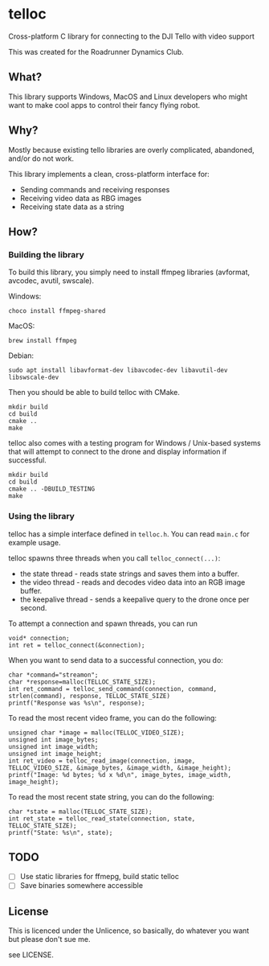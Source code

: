 # telloc
Cross-platform C library for connecting to the DJI Tello with video support

This was created for the Roadrunner Dynamics Club.

## What?
This library supports Windows, MacOS and Linux developers who might want to make cool apps to control their fancy flying robot.

## Why?
Mostly because existing tello libraries are overly complicated, abandoned, and/or do not work.

This library implements a clean, cross-platform interface for:
* Sending commands and receiving responses
* Receiving video data as RBG images
* Receiving state data as a string

## How?
### Building the library
To build this library, you simply need to install ffmpeg libraries (avformat, avcodec, avutil, swscale).

Windows:

    choco install ffmpeg-shared


MacOS:

    brew install ffmpeg


Debian:

    sudo apt install libavformat-dev libavcodec-dev libavutil-dev libswscale-dev

Then you should be able to build telloc with CMake.

```
mkdir build
cd build
cmake ..
make
```

telloc also comes with a testing program for Windows / Unix-based systems that will attempt to connect to the drone and display information if successful.

```
mkdir build
cd build
cmake .. -DBUILD_TESTING
make
```

### Using the library
telloc has a simple interface defined in `telloc.h`.
You can read `main.c` for example usage.

telloc spawns three threads when you call `telloc_connect(...)`:
* the state thread - reads state strings and saves them into a buffer.
* the video thread - reads and decodes video data into an RGB image buffer.
* the keepalive thread - sends a keepalive query to the drone once per second.

To attempt a connection and spawn threads, you can run

    void* connection;
    int ret = telloc_connect(&connection);

When you want to send data to a successful connection, you do:

    char *command="streamon";
    char *response=malloc(TELLOC_STATE_SIZE);
    int ret_command = telloc_send_command(connection, command, strlen(command), response, TELLOC_STATE_SIZE)
    printf("Response was %s\n", response);


To read the most recent video frame, you can do the following:

    unsigned char *image = malloc(TELLOC_VIDEO_SIZE);
    unsigned int image_bytes;
    unsigned int image_width;
    unsigned int image_height;
    int ret_video = telloc_read_image(connection, image, TELLOC_VIDEO_SIZE, &image_bytes, &image_width, &image_height);
    printf("Image: %d bytes; %d x %d\n", image_bytes, image_width, image_height);

To read the most recent state string, you can do the following:

    char *state = malloc(TELLOC_STATE_SIZE);
    int ret_state = telloc_read_state(connection, state, TELLOC_STATE_SIZE);
    printf("State: %s\n", state);


## TODO
- [ ] Use static libraries for ffmepg, build static telloc
- [ ] Save binaries somewhere accessible

## License

This is licenced under the Unlicence, so basically, do whatever you want but please don't sue me.

see LICENSE.
